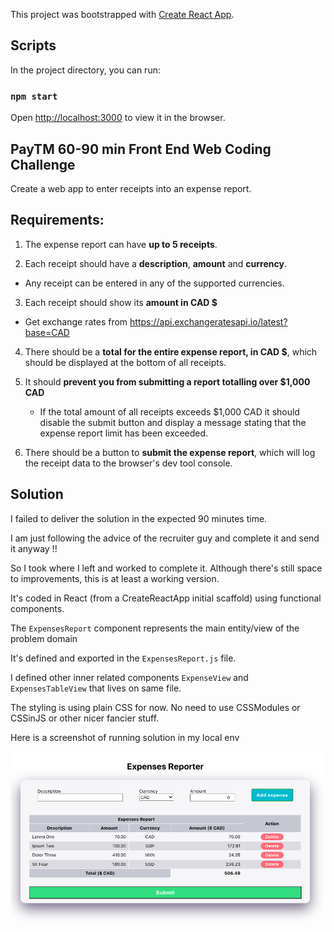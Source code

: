 This project was bootstrapped with [Create React App](https://github.com/facebook/create-react-app).

## Scripts

In the project directory, you can run:

### `npm start`

Open [http://localhost:3000](http://localhost:3000) to view it in the browser.

## PayTM 60-90 min Front End Web Coding Challenge

Create a web app to enter receipts into an expense report.

## Requirements:

1. The expense report can have **up to 5 receipts**.

2. Each receipt should have a **description**, **amount** and **currency**.
  - Any receipt can be entered in any of the supported currencies.

3. Each receipt should show its **amount in CAD $**
  - Get exchange rates from https://api.exchangeratesapi.io/latest?base=CAD

4. There should be a **total for the entire expense report, in CAD $**, which should be displayed at the bottom of all receipts.

5. It should **prevent you from submitting a report totalling over $1,000 CAD**
   - If the total amount of all receipts exceeds $1,000 CAD it should disable the submit button and display a message stating that the expense report limit has been exceeded.

6. There should be a button to **submit the expense report**, which will log the receipt data to the browser's dev tool console.

## Solution

I failed to deliver the solution in the expected 90 minutes time. 

I am just following the advice of the recruiter guy and complete it and send it anyway !!

So I took where I left and worked to complete it. Although there's still space to improvements, this is at least a working version.
 
It's coded in React (from a CreateReactApp initial scaffold) using functional components. 

The `ExpensesReport`  component represents the main entity/view of the problem domain

It's defined and exported in the `ExpensesReport.js` file. 

I defined other inner related components `ExpenseView` and `ExpensesTableView` that lives on same file. 

The styling is using plain CSS for now. No need to use CSSModules or CSSinJS or other nicer fancier stuff.   

Here is a screenshot of running solution in my local env

![Screenshot of delivered solution](public/paytm-code.png)
